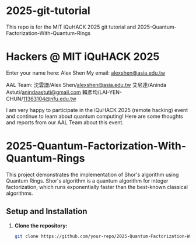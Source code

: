 # 2025-git-tutorial
This repo is for the MIT iQuHACK 2025 git tutorial and 2025-Quantum-Factorization-With-Quantum-Rings

# Hackers @ MIT iQuHACK 2025 

Enter your name here: Alex Shen
My email: alexshen@asia.edu.tw

AAL Team:
沈雲謙/Alex Shen/alexshen@asia.edu.tw 
艾尼達/Aninda Astuti/anindaastuti@gmail.com
賴彥均/LAI-YEN-CHUN/11363104@nfu.edu.tw

I am very happy to participate in the iQuHACK 2025 (remote hacking) event and continue to learn about quantum computing! Here are some thoughts and reports from our AAL Team about this event.

# 2025-Quantum-Factorization-With-Quantum-Rings

This project demonstrates the implementation of Shor's algorithm using Quantum Rings. Shor's algorithm is a quantum algorithm for integer factorization, which runs exponentially faster than the best-known classical algorithms.

## Setup and Installation

1. **Clone the repository:**
    ```bash
    git clone https://github.com/your-repo/2025-Quantum-Factorization-With-Quantum-Rings.git
